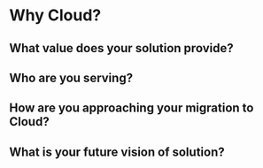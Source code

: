 # Why Cloud?

## What value does your solution provide?

## Who are you serving?

## How are you approaching your migration to Cloud?

## What is your future vision of solution?


